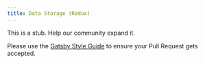 ```yaml
---
title: Data Storage (Redux)
---
```


This is a stub. Help our community expand it.

Please use the [Gatsby Style Guide](/contributing/gatsby-style-guide/) to ensure your
Pull Request gets accepted.
